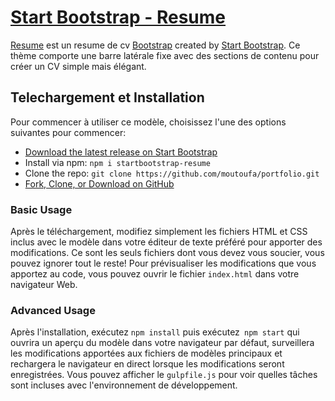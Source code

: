 # [Start Bootstrap - Resume](https://startbootstrap.com/template-overviews/resume/)

[Resume](https://startbootstrap.com/template-overviews/resume/) est un resume de cv [Bootstrap](http://getbootstrap.com/) created by [Start Bootstrap](http://startbootstrap.com/). Ce thème comporte une barre latérale fixe avec des sections de contenu pour créer un CV simple mais élégant.




## Telechargement et Installation

Pour commencer à utiliser ce modèle, choisissez l'une des options suivantes pour commencer:

* [Download the latest release on Start Bootstrap](https://startbootstrap.com/template-overviews/resume/)
* Install via npm: `npm i startbootstrap-resume`
* Clone the repo: `git clone https://github.com/moutoufa/portfolio.git`
* [Fork, Clone, or Download on GitHub](https://github.com/moutoufa/portfolio)



### Basic Usage

Après le téléchargement, modifiez simplement les fichiers HTML et CSS inclus avec le modèle dans votre éditeur de texte préféré pour apporter des modifications. Ce sont les seuls fichiers dont vous devez vous soucier, vous pouvez ignorer tout le reste! Pour prévisualiser les modifications que vous apportez au code, vous pouvez ouvrir le fichier `index.html` dans votre navigateur Web.


### Advanced Usage


Après l'installation, exécutez `npm install` puis exécutez` npm start` qui ouvrira un aperçu du modèle dans votre navigateur par défaut, surveillera les modifications apportées aux fichiers de modèles principaux et rechargera le navigateur en direct lorsque les modifications seront enregistrées. Vous pouvez afficher le `gulpfile.js` pour voir quelles tâches sont incluses avec l'environnement de développement.


